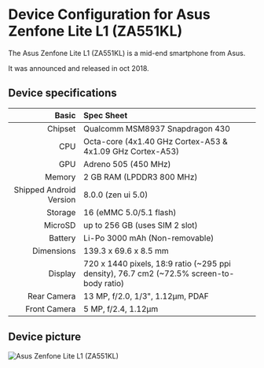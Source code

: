 Device Configuration for Asus Zenfone Lite L1 (ZA551KL)
=============================

The Asus Zenfone Lite L1 (ZA551KL) is a mid-end smartphone from Asus.

It was announced and released in oct 2018.

## Device specifications

Basic   | Spec Sheet
-------:|:-------------------------
Chipset | Qualcomm MSM8937 Snapdragon 430
CPU     | Octa-core (4x1.40 GHz Cortex-A53 & 4x1.09 GHz Cortex-A53)
GPU     | Adreno 505 (450 MHz)
Memory  | 2 GB RAM (LPDDR3 800 MHz)
Shipped Android Version | 8.0.0 (zen ui 5.0)
Storage | 16 (eMMC 5.0/5.1 flash)
MicroSD | up to 256 GB (uses SIM 2 slot)
Battery | Li-Po 3000 mAh (Non-removable)
Dimensions | 139.3 x 69.6 x 8.5 mm
Display | 720 x 1440 pixels, 18:9 ratio (~295 ppi density), 76.7 cm2 (~72.5% screen-to-body ratio)
Rear Camera  | 13 MP, f/2.0, 1/3", 1.12µm, PDAF
Front Camera | 5 MP, f/2.4, 1.12µm

## Device picture

![Asus Zenfone Lite L1 (ZA551KL)](https://cdn2.gsmarena.com/vv/pics/asus/asus-zenfone-lite-l1-za551kl-4g022in-2.jpg "Asus Zenfone Lite L1")

